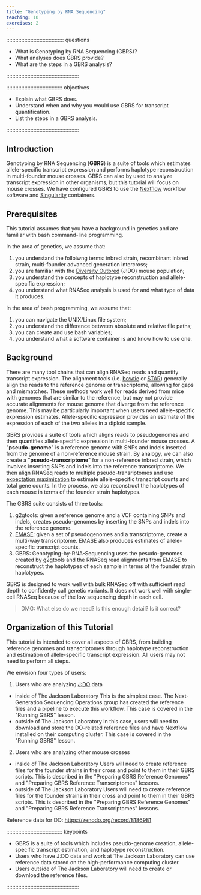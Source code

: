 ```yaml
---
title: "Genotyping by RNA Sequencing"
teaching: 10
exercises: 2
---
```


:::::::::::::::::::::::::::::::::::::: questions 

- What is Genotyping by RNA Sequencing (GBRS)?
- What analyses does GBRS provide?
- What are the steps in a GBRS analysis?

::::::::::::::::::::::::::::::::::::::::::::::::

::::::::::::::::::::::::::::::::::::: objectives

- Explain what GBRS does.
- Understand when and why you would use GBRS for transcript quantification.
- List the steps in a GBRS analysis.

::::::::::::::::::::::::::::::::::::::::::::::::

## Introduction

Genotyping by RNA Sequencing (**GBRS**) is a suite of tools which estimates 
allele-specific transcript expression and performs haplotype reconstruction
in multi-founder mouse crosses. GBRS can also by used to analyze transcript 
expression in other organisms, but this tutorial will focus on mouse crosses.
We have configured GBRS to use the [Nextflow](https://www.nextflow.io/) 
workflow software and [Singularity](https://docs.sylabs.io/guides/3.5/user-guide/introduction.html)
containers.

## Prerequisites

This tutorial assumes that you have a background in genetics and are familiar
with bash command-line programming. 

In the area of genetics, we assume that:

1. you understand the folloiwng terms: inbred strain, recombinant inbred
strain, multi-founder advanced generation intercross;
1. you are familiar with the 
[Diversity Outbred](https://www.jax.org/strain/009376) (J:DO) mouse population;
1. you understand the concepts of haplotype reconstruction and allele-
specific expression;
1. you understand what RNASeq analysis is used for and what type of data it
produces.

In the area of bash programming, we assume that:

1. you can navigate the UNIX/Linux file system;
1. you understand the difference between absolute and relative file paths;
1. you can create and use bash variables;
1. you understand what a software container is and know how to use one.

## Background

There are many tool chains that can align RNASeq reads and quantify transcript 
expression. The alignment tools (i.e. [bowtie](https://bowtie-bio.sourceforge.net/index.shtml)
or [STAR](https://github.com/alexdobin/STAR)) generally align the reads to the
reference genome or transcriptome, allowing for gaps and mismatches. These 
methods work well for reads derived from mice with genomes that are similar to 
the reference, but may not provide accurate alignments for mouse genome that 
diverge from the reference genome. This may be particularly important when 
users need allele-specific expression estimates. Allele-specific expression 
provides an estimate of the expression of each of the two alleles in a diploid 
sample.

GBRS provides a suite of tools which aligns reads to pseudogenomes and
then quantifies allele-specific expression in multi-founder mouse crosses. A 
"**pseudo-genome**" is a reference genome with SNPs and indels inserted from 
the genome of a non-reference mouse strain. By analogy, we can also create a 
"**pseudo-transcriptome**" for a non-reference inbred strain, which involves 
inserting SNPs and indels into the reference transcriptome. We then align RNASeq
reads to multiple pseudo-transriptomes and use 
[expectation maximization](https://pubmed.ncbi.nlm.nih.gov/29444201/)
to estimate allele-specific transcript counts and total gene counts. In the 
process, we also reconstruct the haplotypes of each mouse in terms of the 
founder strain haplotypes.

The GBRS suite consists of three tools:

1. g2gtools: given a reference genome and a VCF containing SNPs and indels, 
creates pseudo-genomes by inserting the SNPs and indels into the reference
genome.
1. [EMASE](https://pubmed.ncbi.nlm.nih.gov/29444201/): given a set of 
pseudogenomes and a transcriptome, create a multi-way transcriptome. EMASE also
produces estimates of allele-specific transcript counts.
1. GBRS: Genotyping-by-RNA-Sequencing uses the pesudo-genomes created by 
g2gtools and the RNASeq read alignments from EMASE to reconstruct the 
haplotypes of each sample in terms of the founder strain haplotypes.

GBRS is designed to work well with bulk RNASeq off with sufficient read depth
to confidently call genetic variants. It does not work well with single-cell
RNASeq because of the low sequencing depth in each cell.

> DMG: What else do we need? Is this enough detail? Is it correct? 

## Organization of this Tutorial

This tutorial is intended to cover all aspects of GBRS, from building reference
genomes and transcriptomes through haplotype reconstruction and estimation of
allele-specific transcript expression. All users may not need to perform all 
steps.

We envision four types of users:

1. Users who are analyzing [J:DO](https://www.jax.org/strain/009376) data
  - inside of The Jackson Laboratory
  This is the simplest case. The Next-Generation Sequencing Operations group
  has created the reference files and a pipeline to execute this workflow.
  This case is covered in the "Running GBRS" lesson.
  - outside of The Jackson Laboratory
  In this case, users will need to download and store the DO-related 
  reference files and have Nextflow installed on their computing cluster. 
  This case is covered in the "Running GBRS" lesson.
2. Users who are analyzing other mouse crosses
  - inside of The Jackson Laboratory
  Users will need to create reference files for the founder strains in their
  cross and point to them in their GBRS scripts. This is described in the 
  "Preparing GBRS Reference Genomes" and "Preparing GBRS Reference Transcriptomes"
  lessons.
  - outside of The Jackson Laboratory
  Users will need to create reference files for the founder strains in their
  cross and point to them in their GBRS scripts. This is described in the 
  "Preparing GBRS Reference Genomes" and "Preparing GBRS Reference Transcriptomes"
  lessons.
  

Reference data for DO:  https://zenodo.org/record/8186981  
  
  

::::::::::::::::::::::::::::::::::::: keypoints 

- GBRS is a suite of tools which includes pseudo-genome creation, allele-
specific transcript estimation, and haplotype reconstruction.
- Users who have J:DO data and work at The Jackson Laboratory can use
reference data stored on the high-performance computing cluster.
- Users outside of The Jackson Laboratory will need to create or download
the reference files.

::::::::::::::::::::::::::::::::::::::::::::::::

[r-markdown]: https://rmarkdown.rstudio.com/
